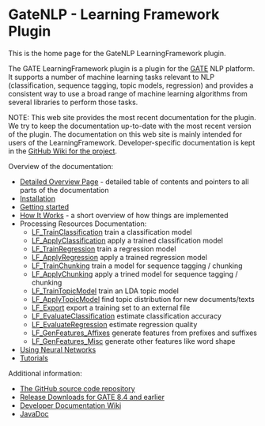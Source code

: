 # GateNLP - Learning Framework Plugin

This is the home page for the GateNLP LearningFramework plugin.

The GATE LearningFramework plugin is a plugin for the [GATE](https://gate.ac.uk/) NLP platform.
It supports a number of machine learning tasks relevant to NLP (classification, sequence tagging, topic models, regression)
and provides a consistent way to use a broad range of machine learning algorithms from
several libraries to perform those tasks.

NOTE: This web site provides the most recent documentation for the plugin. We try
to keep the documentation up-to-date with the most recent version of the plugin.
The documentation on this web site is mainly intended for users of the LearningFramework.
Developer-specific documentation is kept in the
[GitHub Wiki for the project](https://github.com/GateNLP/gateplugin-LearningFramework/wiki).

Overview of the documentation:
* [Detailed Overview Page](Overview) - detailed table of contents and pointers to all parts of the documentation
* [Installation](Installation)
* [Getting started](GettingStarted)
* [How It Works](HowItWorks) - a short overview of how things are implemented
* Processing Resources Documentation:
  * [LF_TrainClassification](LF_TrainClassification) train a classification model
  * [LF_ApplyClassification](LF_ApplyClassification) apply a trained classification model
  * [LF_TrainRegression](LF_TrainRegression) train a regression model
  * [LF_ApplyRegression](LF_ApplyRegression) apply a trained regression model
  * [LF_TrainChunking](LF_TrainChunking) train a model for sequence tagging / chunking
  * [LF_ApplyChunking](LF_ApplyChunking) apply a trined model for sequence tagging / chunking
  * [LF_TrainTopicModel](LF_TrainTopicModel) train an LDA topic model
  * [LF_ApplyTopicModel](LF_ApplyTopicModel) find topic distribution for new documents/texts
  * [LF_Export](LF_Export) export a training set to an external file
  * [LF_EvaluateClassification](LF_EvaluateClassification) estimate classification accuracy
  * [LF_EvaluateRegression](LF_EvaluateRegression) estimate regression quality
  * [LF_GenFeatures_Affixes](LF_GenFeatures_Affixes) generate features from prefixes and suffixes
  * [LF_GenFeatures_Misc](LF_GenFeatures_Misc) generate other features like word shape
* [Using Neural Networks](DNN/UsingNeuralNetworks)
* [Tutorials](tutorials/)

Additional information:
* [The GitHub source code repository](https://github.com/GateNLP/gateplugin-LearningFramework)
* [Release Downloads for GATE 8.4 and earlier](https://github.com/GateNLP/gateplugin-LearningFramework/releases)
* [Developer Documentation Wiki](https://github.com/GateNLP/gateplugin-LearningFramework/wiki)
* [JavaDoc](apidocs/)
